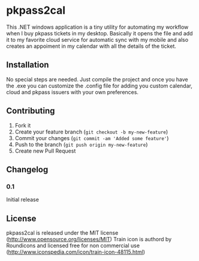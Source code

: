 # pkpass2cal

This .NET windows application is a tiny utility for automating my workflow when I buy pkpass tickets in my desktop. Basically it opens the file and add it to my favorite cloud service for automatic sync with my mobile and also creates an appoiment in my calendar with all the details of the ticket.

## Installation

No special steps are needed. Just compile the project and once you have the .exe you can customize the .config file for adding you custom calendar, cloud and pkpass issuers with your own preferences.


## Contributing

1. Fork it
2. Create your feature branch (`git checkout -b my-new-feature`)
3. Commit your changes (`git commit -am 'Added some feature'`)
4. Push to the branch (`git push origin my-new-feature`)
5. Create new Pull Request

## Changelog

### 0.1
Initial release


## License

pkpass2cal is released under the MIT license (http://www.opensource.org/licenses/MIT)
Train icon is authord by Roundicons and licensed free for non commercial use (http://www.iconspedia.com/icon/train-icon-48115.html)